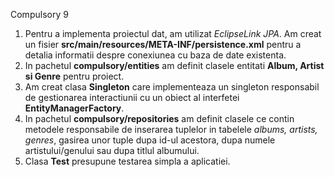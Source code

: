 Compulsory 9

1. Pentru a implementa proiectul dat, am utilizat _EclipseLink JPA_. Am creat un fisier **src/main/resources/META-INF/persistence.xml** pentru a detalia informatii despre conexiunea cu baza de date existenta.
2. In pachetul **compulsory/entities** am definit clasele entitati **Album, Artist si Genre** pentru proiect. 
3. Am creat clasa **Singleton** care implementeaza un singleton responsabil de gestionarea interactiunii cu un obiect al interfetei **EntityManagerFactory**.
4. In pachetul **compulsory/repositories** am definit clasele ce contin metodele responsabile de inserarea tuplelor in tabelele _albums, artists, genres_, gasirea unor tuple dupa id-ul acestora, dupa numele artistului/genului sau dupa titlul albumului.
5. Clasa **Test** presupune testarea simpla a aplicatiei.
